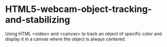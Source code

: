 HTML5-webcam-object-tracking-and-stabilizing
============================================

Using HTML &lt;video> and &lt;canvas> to track an object of specific color and display it in a canvas where the object is always centered.
